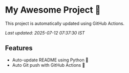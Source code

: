 # My Awesome Project 🚀

This project is automatically updated using GitHub Actions.

_Last updated: 2025-07-12 07:37:30 IST_

## Features
- Auto-update README using Python 🐍
- Auto Git push with GitHub Actions 🤖
